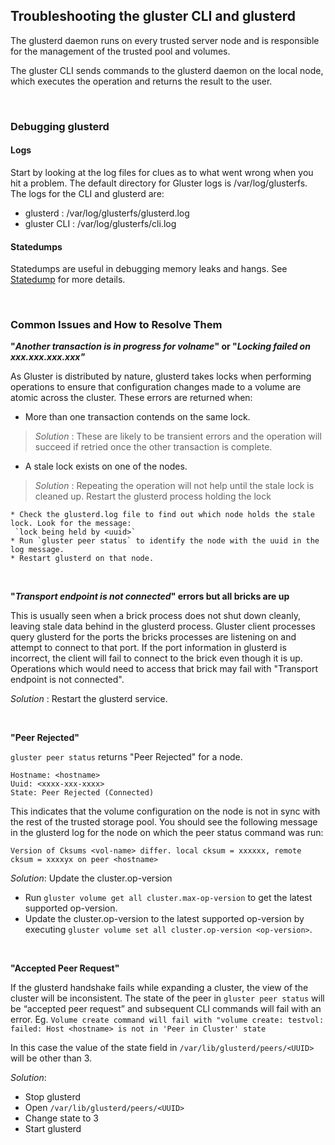 ## Troubleshooting the gluster CLI and glusterd

The glusterd daemon runs on every trusted server node and is responsible for the management of the trusted pool and volumes.

The gluster CLI sends commands to the glusterd daemon on the local node, which executes the operation and returns the result to the user.

<br>

### Debugging glusterd

#### Logs
Start by looking at the log files for clues as to what went wrong when you hit a problem.
The default directory for Gluster logs is /var/log/glusterfs. The logs for the CLI and glusterd are:

 - glusterd    : /var/log/glusterfs/glusterd.log
 - gluster CLI : /var/log/glusterfs/cli.log


#### Statedumps
Statedumps are useful in debugging memory leaks and hangs.
See [Statedump](./statedump.md) for more details.

<br>

### Common Issues and How to Resolve Them


**"*Another transaction is in progress for volname*" or "*Locking failed on xxx.xxx.xxx.xxx"***

As Gluster is distributed by nature, glusterd takes locks when performing operations to ensure that configuration changes made to a volume are atomic across the cluster.
These errors are returned when:

* More than one transaction contends on the same lock.
> *Solution* :  These are likely to be transient errors and the operation will succeed if retried once the other transaction is complete.

* A stale lock exists on one of the nodes.
> *Solution* : Repeating the operation will not help until the stale lock is cleaned up. Restart the glusterd process holding the lock

    * Check the glusterd.log file to find out which node holds the stale lock. Look for the message:
     `lock being held by <uuid>`
    * Run `gluster peer status` to identify the node with the uuid in the log message.
    * Restart glusterd on that node.


<br>

**"_Transport endpoint is not connected_" errors but all bricks are up**

This is usually seen when a brick process does not shut down cleanly, leaving stale data behind in the glusterd process.
Gluster client processes query glusterd for the ports the bricks processes are listening on and attempt to connect to that port.
If the port information in glusterd is incorrect, the client will fail to connect to the brick even though it is up. Operations which
would need to access that brick may fail with "Transport endpoint is not connected".

*Solution* :  Restart the glusterd service.

<br>

**"Peer Rejected"**

`gluster peer status` returns "Peer Rejected" for a node.

```console
Hostname: <hostname>
Uuid: <xxxx-xxx-xxxx>
State: Peer Rejected (Connected)
```

This indicates that the volume configuration on the node is not in sync with the rest of the trusted storage pool. 
You should see the following message in the glusterd log for the node on which the peer status command was run:

```console
Version of Cksums <vol-name> differ. local cksum = xxxxxx, remote cksum = xxxxyx on peer <hostname>
```

*Solution*: Update the cluster.op-version

   * Run `gluster volume get all cluster.max-op-version` to get the latest supported op-version.
   * Update the cluster.op-version to the latest supported op-version by executing `gluster volume set all cluster.op-version <op-version>`.

<br>

**"Accepted Peer Request"**

If the glusterd handshake fails while expanding a cluster, the view of the cluster will be inconsistent. The state of the peer in `gluster peer status` will be  “accepted peer request” and subsequent CLI commands will fail with an error.
Eg. `Volume create command will fail with "volume create: testvol: failed: Host <hostname> is not in 'Peer in Cluster' state` 
    
In this case the value of the state field in `/var/lib/glusterd/peers/<UUID>` will be other than 3.

*Solution*:

* Stop glusterd
* Open `/var/lib/glusterd/peers/<UUID>`
* Change state to 3
* Start glusterd







